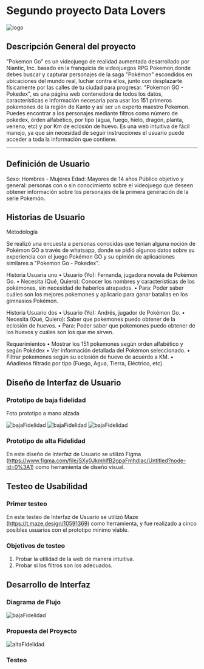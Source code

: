 # Segundo proyecto Data Lovers

![logo](./src/img/logo.png)

## Descripción General del proyecto

"Pokemon Go" es un videojuego de realidad aumentada desarrollado por Niantic, Inc. basado en la franquicia de videojuegos RPG Pokemon,donde debes buscar y capturar personajes de la saga "Pokémon" escondidos en ubicaciones del mundo real, luchar contra ellos, junto con desplazarte físicamente por las calles de tu ciudad para progresar.
"Pokemon GO - Pokedex", es una página web contenedora de todos los datos, características e información necesaria para usar los 151 primeros pokemones de la región de Kanto y así ser un experto maestro Pokemon. Puedes encontrar a los personajes mediante filtros como número de pokedex, órden alfabético, por tipo (agua, fuego, hielo, dragón, planta, veneno, etc) y por Km de eclosión de huevo. Es una web intuitiva de fácil manejo, ya que sin necesidad de seguir instrucciones el usuario puede acceder a toda la información que contiene.

***

## Definición de Usuario

Sexo: Hombres - Mujeres
Edad: Mayores de 14 años
Público objetivo y general: personas con o sin conocimiento sobre el videojuego que deseen obtener información sobre los personajes de la primera generación de la serie Pokemón.

## Historias de Usuario

Metodología

Se realizó una encuesta a personas conocidas que tenian alguna noción de Pokémon GO a través de whatsapp, donde se pidió algunos datos sobre su experiencia con el juego Pokémon GO y su opinión de aplicaciones similares a "Pokemon Go - Pokedex". 

Historia Usuaria uno
•	Usuario (Yo): Fernanda, jugadora novata de Pokémon Go.
•	Necesita (Qué, Quiero): Conocer los nombres y características de los pokémones, sin necesidad de haberlos atrapados.
•	Para: Poder saber cuáles son los mejores pokemones y aplicarlo para ganar batallas en los gimnasios Pokémon.

Historia Usuario dos
•	Usuario (Yo): Andrés, jugador de Pokémon Go.
•	Necesita (Qué, Quiero): Saber que pokemones puedo obtener de la eclosión de huevos.
•	Para: Poder saber que pokemones puedo obtener de los huevos y cuáles son los que me sirven.

Requerimientos
•	Mostrar los 151 pokemones  según orden alfabético y según Pokédex
•	Ver información detallada del Pokémon seleccionado.
•	Filtrar pokemones según su eclosión de huevo de acuerdo a KM.
•	Añadimos filtrado por tipo (Fuego, Agua, Tierra, Eléctrico, etc).

## Diseño de Interfaz de Usuario

### Prototipo de baja fidelidad

Foto prototipo a mano alzada
 
 ![bajaFidelidad](./src/img/interfaz1.png)
 ![bajaFidelidad](./src/img/interfaz2.png)
 ![bajaFidelidad](./src/img/interfaz3.png)

### Prototipo de alta Fidelidad

En este diseño de Interfaz de Usuario se utilizó Figma (https://www.figma.com/file/SXy0JkmhlfB2gpaFmhdIac/Untitled?node-id=0%3A1) como herramienta de diseño visual.

## Testeo de Usabilidad

### Primer testeo

En este testeo de Interfaz de Usuario se utilizó Maze (https://t.maze.design/10591369) como herramienta, y fue realizado a cinco posibles usuarios con el prototipo mínimo viable.

### Objetivos de testeo

1.	Probar la utilidad de la web de manera intuitiva.
2.	Probar si los filtros son los adecuados.

## Desarrollo de Interfaz

### Diagrama de Flujo

![bajaFidelidad](./src/img/flujo.png)

### Propuesta del Proyecto

![altaFidelidad](./src/img/propuesta.png)

### Testeo



